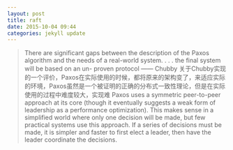 ```yaml
---
layout: post
title: raft
date: 2015-10-04 09:44
categories: jekyll update
---
```

 
> There are significant gaps between the description of the Paxos algorithm and the needs of a real-world system. . . . the final system will be based on an un- proven protocol
>                   —— Chubby
> 关于Chubby实现的一个评价，Paxos在实际使用的时候，都将原来的架构变了，来适应实际的环境，Paxos虽然是一个被证明的正确的分布式一致性理论，但是在实际使用的过程中难度较大，实现难
> Paxos uses a symmetric peer-to-peer approach at its core (though it eventually suggests a weak form of leadership as a performance optimization). This makes sense in a simplified world where only one decision will be made, but few practical systems use this approach. If a series of decisions must be made, it is simpler and faster to first elect a leader, then have the leader coordinate the decisions.


